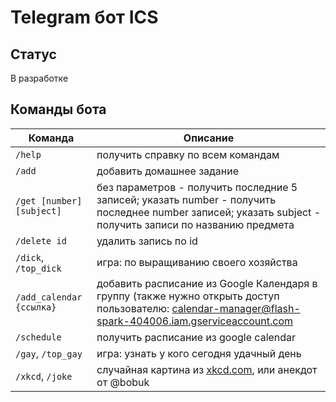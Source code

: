 # Telegram бот ICS
## Статус

В разработке

## Команды бота

| Команда                   | Описание                                                                                                                                                  |
|---------------------------|-----------------------------------------------------------------------------------------------------------------------------------------------------------|
| `/help`                   | получить справку по всем командам                                                                                                                         |
| `/add`                    | добавить домашнее задание                                                                                                                                 |
| `/get [number] [subject]` | без параметров - получить последние 5 записей; указать number - получить последнее number записей; указать subject - получить записи по названию предмета |
| `/delete id`              | удалить запись по id                                                                                                                                      |
| `/dick`, `/top_dick`      | игра: по выращиванию своего хозяйства                                                                                                                     |
| `/add_calendar {ссылка}`  | добавить расписание из Google Календаря в группу (также нужно открыть доступ пользователю: calendar-manager@flash-spark-404006.iam.gserviceaccount.com    |
| `/schedule`               | получить расписание из google calendar                                                                                                                    |
| `/gay`, `/top_gay`        | игра: узнать у кого сегодня удачный день                                                                                                                  |
| `/xkcd`, `/joke`          | случайная картина из [xkcd.com](https://xkcd.com/), или анекдот от @bobuk                                                                                 |
